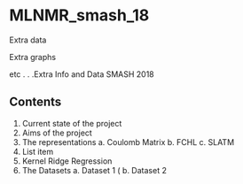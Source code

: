 # MLNMR_smash_18

Extra data

Extra graphs

etc . . .Extra Info and Data SMASH 2018

## Contents

 1. Current state of the project
 2. Aims of the project
 3. The representations
	 a. Coulomb Matrix
	 b. FCHL
	 c. SLATM 
 4. List item
 5. Kernel Ridge Regression
 6. The Datasets
	 a. Dataset 1 (
	 b. Dataset 2 

<!--stackedit_data:
eyJoaXN0b3J5IjpbLTEwODY5MDIxNDNdfQ==
-->